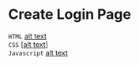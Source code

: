 # Create Login Page

`HTML`
[alt text](<html code (SR).png>) <br>
`CSS` 
[[alt text](<css code (SR).png>)] <br>
`Javascript`
[alt text](<js code (SR).png>) <br>